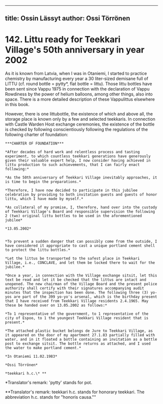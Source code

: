 
---
title: Ossin Lässyt
author: Ossi Törrönen
---

    
# 142. Littu ready for Teekkari Village's 50th anniversary in year 2002

As it is known from Latvia, when I was in Otaniemi, I started to practice chemistry by manufacturing every year a 30 liter-sized demisane full of LITTU (cf. round bottle = pytty\*, flat bottle = littu). Those littu bottles have been sent since Vappu 1975 in connection with the declaration of Vappu Rowdiness by the power of helium balloons, among other things, also into space. There is a more detailed description of these Vappulittus elsewhere in this book.

However, there is one littubottle, the existence of which and above all, the storage place is known only by a few and selected teekkaris. In connection with Castle Warden Host exchange ceremonies, the existence of the bottle is checked by following conscientiously following the regulations of the following charter of foundation: 

    ***CHARTER OF FOUNDATION***

    *After decades of hard work and relentless process and tasting experiment, to which countless teekkari generations have generously given their valuable expert help, I now consider having achieved in littu production to such achievements, that I can fairly enact following:*

    *As the 50th anniversary of Teekkari Village inevitably approaches, it is time to begin the preparations.*

    *Therefore, I have now decided to participate in this jubilee celebration by providing to both invitation guests and guests of honor littu, which I have made by myself.*

    *As collateral of my promise, I, therefore, hand over into the custody of Teekkari Village's Board and responsible supervision the following 2 (two) original littu bottles to be used in the aforementioned jubilee*

    *13.05.2002*


    *To prevent a sudden danger that can possibly come from the outside, I have considered it appropriate to cast a unique portland cement shell to protect the littu bottles.*

    *Let the littus be transported to the safest place in Teekkari Village, i.e., CONCLAVE, and let them be locked there to wait for the jubilee.*

    *Once a year, in connection with the Village exchange sitsit, let this text be read and let it be checked that the littus are intact and unopened. The new chairman of the Village Board and the present police authority shall certify with their signatures accompanying audit minutes that the inspection has been done. The following three (3) yo-yos are part of the 399 yo-yo's arsenal, which is the birthday present that I have received from Teekkari Village residents 2.4.1965. May these be handed over on 13.05.2002 as follows:*

    *To 1 representative of the government, to 1 representative of the city of Espoo, to 1 the youngest Teekkari Village resident that is present.*

    *The attached plastic bucket belongs de Jure to Teekkari Village, as it appeared on the door of my apartment 27.1.83 partially filled with water, and in it floated a bottle containing an invitation as a bottle post to exchange sitsit. The bottle returns as attached, and I used the water to make portland cement.*

    *In Otaniemi 11.02.1983*

    *Ossi Törrönen*

    *teekkari h.c.\* **

*Translator's remark: 'pytty' stands for pot.

**Translator's remark: teekkari h.c. stands for honorary teekkari. The abbreviation h.c. stands for "honoris causa.""
